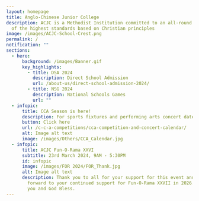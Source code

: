 ```yaml
---
layout: homepage
title: Anglo-Chinese Junior College
description: ACJC is a Methodist Institution committed to an all-round education
  of the highest standards based on Christian principles
image: /images/ACJC-School-Crest.png
permalink: /
notification: ""
sections:
  - hero:
      background: /images/Banner.gif
      key_highlights:
        - title: DSA 2024
          description: Direct School Admission
          url: /about-us/direct-school-admission-2024/
        - title: NSG 2024
          description: National Schools Games
          url: ""
  - infopic:
      title: CCA Season is here!
      description: For sports fixtures and performing arts concert dates.
      button: Click here
      url: /c-c-a-competitions/cca-competition-and-concert-calendar/
      alt: Image alt text
      image: /images/Others/CCA_Calendar.jpg
  - infopic:
      title: ACJC Fun-O-Rama XXVI
      subtitle: 23rd March 2024, 9AM - 5:30PM
      id: infopic
      image: /images/FOR 2024/FOR_Thank.jpg
      alt: Image alt text
      description: Thank you to all for your support for this event and we look
        forward to your continued support for Fun-O-Rama XXVII in 2026. Thank
        you and God Bless.
---
```

